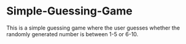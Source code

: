# Simple-Guessing-Game

This is a simple guessing game where the user guesses whether the randomly generated number is between 1-5 or 6-10.
